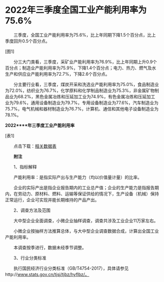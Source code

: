 # 2022年三季度全国工业产能利用率为75.6%

　　三季度，全国工业产能利用率为75.6%，比上年同期下降1.5个百分点，比上季度回升0.5个百分点。

\[图1\]

　　分三大门类看，三季度，采矿业产能利用率为76.9%，比上年同期上升0.9个百分点；制造业产能利用率为75.9%，下降1.4个百分点；电力、热力、燃气及水生产和供应业产能利用率为72.7%，下降2.6个百分点。

　　分主要行业看，三季度，煤炭开采和洗选业产能利用率为75.0%，食品制造业为72.0%，纺织业为76.7%，化学原料和化学制品制造业为75.3%，非金属矿物制品业为68.2%，黑色金属冶炼和压延加工业为74.9%，有色金属冶炼和压延加工业为79.6%，通用设备制造业为79.7%，专用设备制造业为77.6%，汽车制造业为75.7%，电气机械和器材制造业为76.7%，计算机、通信和其他电子设备制造业为78.1%。

**2022****年三季度工业产能利用率**

\[表1\]

　　点击下载：[相关数据表](http://www.stats.gov.cn/sj/zxfb/202302/W020230203610159063558.xlsx)

　　**附注**

　　1、指标解释

　　产能利用率：是指实际产出与生产能力（均以价值量计量）的比率。

　　企业的实际产出是指企业报告期内的工业总产值；企业的生产能力是指报告期内，在劳动力、原材料、燃料、运输等保证供给的情况下，生产设备（机械）保持正常运行，企业可实现并能长期维持的产品产出。

　　2、调查方法及范围

　　大中型企业全面调查，小微企业抽样调查，调查共涉及工业企业11万家左右。

　　小微企业按抽样方法推算总体，与大中型企业调查数据合成，计算出全国工业产能利用率。

　　本调查按季进行，数据未经季节调整。

　　3、行业分类标准

　　执行国民经济行业分类标准（GB/T4754-2017），具体请参见http://www.stats.gov.cn/tjsj/tjbz/hyflbz/。